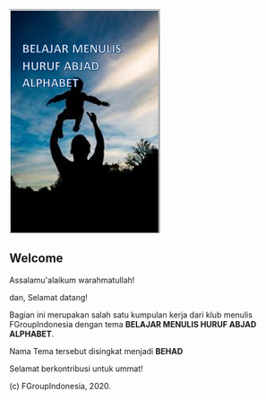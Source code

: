 
![Preview](misc/_screenshot.png)

## Welcome

Assalamu'alaikum warahmatullah!

dan, Selamat datang!

Bagian ini merupakan salah satu kumpulan kerja dari klub menulis FGroupIndonesia dengan tema **BELAJAR MENULIS HURUF ABJAD ALPHABET**.

Nama Tema tersebut disingkat menjadi **BEHAD**

Selamat berkontribusi untuk ummat!

(c) FGroupIndonesia, 2020.